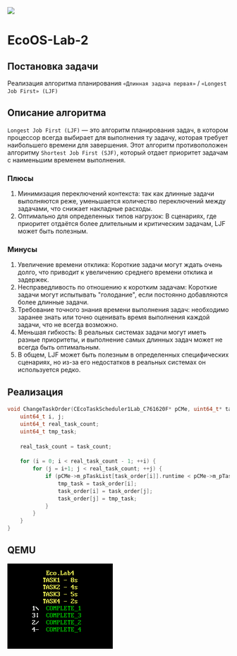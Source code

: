 ![](https://img.shields.io/badge/c-%2300599C.svg?style=for-the-badge&logo=c&logoColor=white)

# EcoOS-Lab-2

## Постановка задачи

Реализация алгоритма планирования `«Длинная задача первая»` / `«Longest Job First» (LJF)`

## Описание алгоритма

`Longest Job First (LJF)` — это алгоритм планирования задач, в котором процессор всегда выбирает для выполнения ту задачу, которая требует наибольшего времени для завершения. Этот алгоритм противоположен алгоритму `Shortest Job First (SJF)`, который отдает приоритет задачам с наименьшим временем выполнения.

### Плюсы
1.	Минимизация переключений контекста: так как длинные задачи выполняются реже, уменьшается количество переключений между задачами, что снижает накладные расходы.
2.	Оптимально для определенных типов нагрузок: В сценариях, где приоритет отдаётся более длительным и критическим задачам, LJF может быть полезным.
### Минусы
1.	Увеличение времени отклика: Короткие задачи могут ждать очень долго, что приводит к увеличению среднего времени отклика и задержек.
2.	Несправедливость по отношению к коротким задачам: Короткие задачи могут испытывать "голодание", если постоянно добавляются более длинные задачи.
3.	Требование точного знания времени выполнения задач: необходимо заранее знать или точно оценивать время выполнения каждой задачи, что не всегда возможно.
4.	Меньшая гибкость: В реальных системах задачи могут иметь разные приоритеты, и выполнение самых длинных задач может не всегда быть оптимальным.
5.	В общем, LJF может быть полезным в определенных специфических сценариях, но из-за его недостатков в реальных системах он используется редко.

## Реализация

```C
void ChangeTaskOrder(CEcoTaskScheduler1Lab_C761620F* pCMe, uint64_t* task_order, uint16_t task_count) {
    uint64_t i, j;
    uint64_t real_task_count;
    uint64_t tmp_task;

    real_task_count = task_count;

    for (i = 0; i < real_task_count - 1; ++i) {
		for (j = i+1; j < real_task_count; ++j) {
			if (pCMe->m_pTaskList[task_order[i]].runtime < pCMe->m_pTaskList[task_order[j]].runtime) {
				tmp_task = task_order[i];
				task_order[i] = task_order[j];
				task_order[j] = tmp_task;
			}
		}
	}
}
```

## QEMU 
![image](https://github.com/Sparou/Eco.Lab4/blob/main/screenshots/qemu.png)

